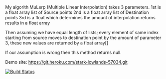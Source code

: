 My algorith MuLerp (Multiple Linear Interpolation) takes 3 parameters.
1st is a float array list of Source points
2nd is a float array list of Destination points
3rd is a float which determines the amount of interpolation
returns results in a float array

Then assuming we have equal length of lists; every element of same index starting from source 
moves to destination point by the amount of parameter 3, these new values are returned by a float array[]

If our assumption is wrong then this method returns null.

Demo site: https://git.heroku.com/stark-lowlands-57034.git

[![Build Status](https://travis-ci.org/Blacklotus45/myDemoApp.svg?branch=master)](https://travis-ci.org/Blacklotus45/myDemoApp)


